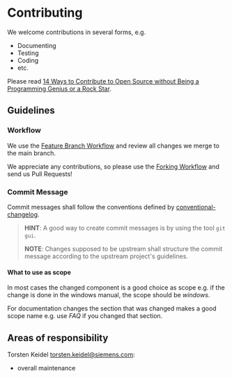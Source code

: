 # Contributing

We welcome contributions in several forms, e.g.

* Documenting
* Testing
* Coding
* etc.

Please read [14 Ways to Contribute to Open Source without Being a Programming Genius or a Rock Star](https://smartbear.com/blog/test-and-monitor/14-ways-to-contribute-to-open-source-without-being/ ).

## Guidelines

### Workflow

We use the
[Feature Branch Workflow](https://www.atlassian.com/git/tutorials/comparing-workflows/feature-branch-workflow)
and review all changes we merge to the main branch.

We appreciate any contributions, so please use the [Forking Workflow](https://www.atlassian.com/git/tutorials/comparing-workflows/forking-workflow)
and send us Pull Requests!

### Commit Message

Commit messages shall follow the conventions defined by [conventional-changelog](https://www.conventionalcommits.org).

> **HINT**: A good way to create commit messages is by using the tool `git gui`.
>
> **NOTE**: Changes supposed to be upstream shall structure the commit message
> according to the upstream project's guidelines.

#### What to use as scope

In most cases the changed component is a good choice as scope
e.g. if the change is done in the windows manual, the scope should be *windows*.

For documentation changes the section that was changed makes a good scope name
e.g. use *FAQ* if you changed that section.

## Areas of responsibility

Torsten Keidel <torsten.keidel@siemens.com>:
 - overall maintenance
